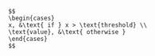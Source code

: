         $$
        \begin{cases}
        x, &\text{ if } x > \text{threshold} \\
        \text{value}, &\text{ otherwise }
        \end{cases}
        $$
